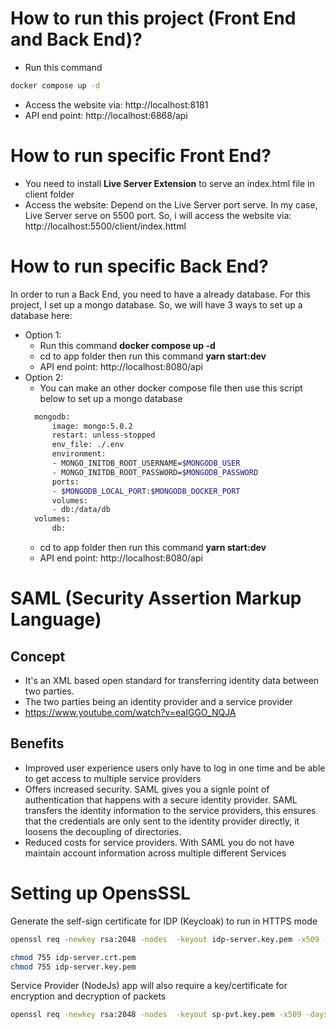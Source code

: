 # How to run this project (Front End and Back End)?

- Run this command

```bash
docker compose up -d
```

- Access the website via: http://localhost:8181
- API end point: http://localhost:6868/api

# How to run specific Front End?

- You need to install **Live Server Extension** to serve an index.html file in client folder
- Access the website: Depend on the Live Server port serve. In my case, Live Server serve on 5500 port. So, i will access the website via: http://localhost:5500/client/index.httml

# How to run specific Back End?

In order to run a Back End, you need to have a already database. For this project, I set up a mongo database. So, we will have 3 ways to set up a database here:

- Option 1:
  - Run this command **docker compose up -d**
  - cd to app folder then run this command **yarn start:dev**
  - API end point: http://localhost:8080/api
- Option 2:
  - You can make an other docker compose file then use this script below to set up a mongo database
  ```bash
    mongodb:
        image: mongo:5.0.2
        restart: unless-stopped
        env_file: ./.env
        environment:
        - MONGO_INITDB_ROOT_USERNAME=$MONGODB_USER
        - MONGO_INITDB_ROOT_PASSWORD=$MONGODB_PASSWORD
        ports:
        - $MONGODB_LOCAL_PORT:$MONGODB_DOCKER_PORT
        volumes:
        - db:/data/db
    volumes:
        db:
  ```
  - cd to app folder then run this command **yarn start:dev**
  - API end point: http://localhost:8080/api

# SAML (Security Assertion Markup Language)

## Concept

- It's an XML based open standard for transferring identity data between two parties.
- The two parties being an identity provider and a service provider
- https://www.youtube.com/watch?v=eaIGGO_NQJA

## Benefits

- Improved user experience users only have to log in one time and be able to get access to multiple service providers
- Offers increased security. SAML gives you a signle point of authentication that happens with a secure identity provider.
  SAML transfers the identity information to the service providers, this ensures that the credentials are only sent to the
  identity provider directly, it loosens the decoupling of directories.
- Reduced costs for service providers. With SAML you do not have maintain account information across multiple different Services

# Setting up OpensSSL

Generate the self-sign certificate for IDP (Keycloak) to run in HTTPS mode

```bash
openssl req -newkey rsa:2048 -nodes  -keyout idp-server.key.pem -x509 -days 3650 -out idp-server.crt.pem

chmod 755 idp-server.crt.pem
chmod 755 idp-server.key.pem

```

Service Provider (NodeJs) app will also require a key/certificate for encryption and decryption of packets

```bash
openssl req -newkey rsa:2048 -nodes  -keyout sp-pvt.key.pem -x509 -days 3650 -out sp-pub.cert.pem
```
